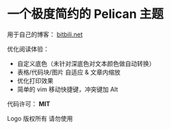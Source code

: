 # 一个极度简约的 Pelican 主题

用于自己的博客： [bitbili.net](https://bitbili.net)

优化阅读体验：

* 自定义底色（未针对深底色对文本颜色做自动转换）
* 表格/代码块/图片 自适应 & 文章内缩放
* 优化打印效果
* 简单的 vim 移动快捷键，冲突键加 Alt

代码许可： **MIT**

Logo 版权所有 请勿使用
